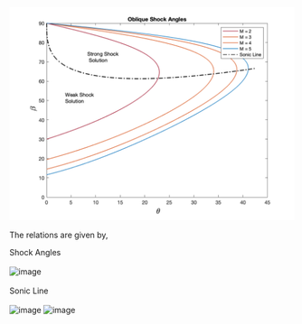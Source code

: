 <p align="center"><img src="./Images/ObliqueShockAngles.png" alt="drawing" width="600"/></p>

The relations are given by, 

Shock Angles<br><br>
<img width="340" alt="image" src="https://user-images.githubusercontent.com/68218266/170763502-a77b560d-6f29-4a01-8c1d-558a9ccc00a7.png">
<br><br>Sonic Line<br><br>
<img width="340" alt="image" src="https://user-images.githubusercontent.com/68218266/170762673-5598de78-1c4c-4057-994e-4d03a886ab71.png">
<img width="340" alt="image" src="https://user-images.githubusercontent.com/68218266/170762920-caddf0c3-dc17-46a1-9286-0a8a2f3806cd.png">


